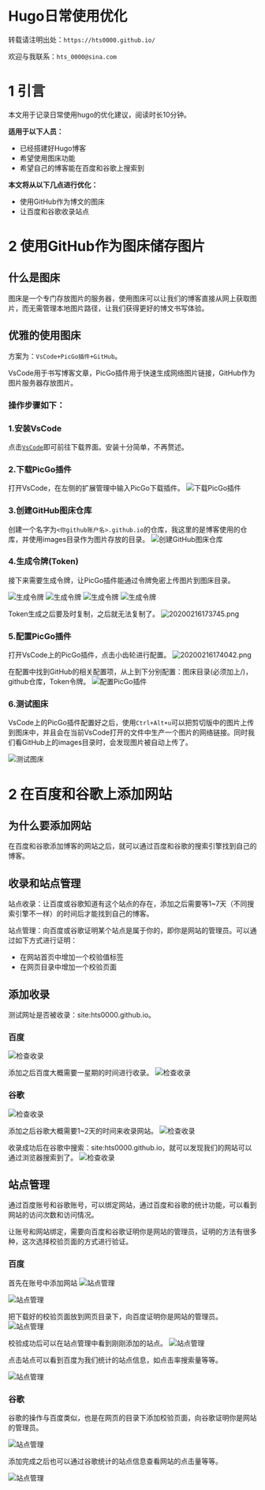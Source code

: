 # Hugo日常使用优化


<!--more-->

转载请注明出处：`https://hts0000.github.io/`

欢迎与我联系：`hts_0000@sina.com`

# 1 引言
本文用于记录日常使用hugo的优化建议，阅读时长10分钟。

**适用于以下人员：**
- 已经搭建好Hugo博客
- 希望使用图床功能
- 希望自己的博客能在百度和谷歌上搜索到

**本文将从以下几点进行优化：**
- 使用GitHub作为博文的图床
- 让百度和谷歌收录站点

# 2 使用GitHub作为图床储存图片

## 什么是图床
图床是一个专门存放图片的服务器，使用图床可以让我们的博客直接从网上获取图片，而无需管理本地图片路径，让我们获得更好的博文书写体验。

## 优雅的使用图床
方案为：`VsCode+PicGo插件+GitHub`。

VsCode用于书写博客文章，PicGo插件用于快速生成网络图片链接，GitHub作为图片服务器存放图片。

### **操作步骤如下：**
### 1.安装VsCode
点击[`VsCode`](https://code.visualstudio.com/Download)即可前往下载界面。安装十分简单，不再赘述。

### 2.下载PicGo插件
打开VsCode，在左侧的扩展管理中输入PicGo下载插件。
![下载PicGo插件](https://raw.githubusercontent.com/hts0000/hts0000.github.io/master/images/20200216161051.png "下载PicGo插件")

### 3.创建GitHub图床仓库
创建一个名字为`<你github账户名>.github.io`的仓库，我这里的是博客使用的仓库，并使用images目录作为图片存放的目录。
![创建GitHub图床仓库](https://raw.githubusercontent.com/hts0000/hts0000.github.io/master/images/20200216172535.png "创建GitHub图床仓库")

### 4.生成令牌(Token)
接下来需要生成令牌，让PicGo插件能通过令牌免密上传图片到图床目录。

![生成令牌](https://raw.githubusercontent.com/hts0000/hts0000.github.io/master/images/20200216172707.png "生成令牌")
![生成令牌](https://raw.githubusercontent.com/hts0000/hts0000.github.io/master/images/20200216172915.png "生成令牌")
![生成令牌](https://raw.githubusercontent.com/hts0000/hts0000.github.io/master/images/20200216173149.png "生成令牌")
![生成令牌](https://raw.githubusercontent.com/hts0000/hts0000.github.io/master/images/20200216173547.png "生成令牌")

Token生成之后要及时复制，之后就无法复制了。
![20200216173745.png](https://raw.githubusercontent.com/hts0000/hts0000.github.io/master/images/20200216173745.png)

### 5.配置PicGo插件
打开VsCode上的PicGo插件，点击小齿轮进行配置。
![20200216174042.png](https://raw.githubusercontent.com/hts0000/hts0000.github.io/master/images/20200216174042.png)

在配置中找到GitHub的相关配置项，从上到下分别配置：图床目录(必须加上/)，github仓库，Token令牌。
![配置PicGo插件](https://raw.githubusercontent.com/hts0000/hts0000.github.io/master/images/20200216174243.png "配置PicGo插件")

### 6.测试图床
VsCode上的PicGo插件配置好之后，使用`Ctrl+Alt+u`可以把剪切版中的图片上传到图床中，并且会在当前VsCode打开的文件中生产一个图片的网络链接。同时我们看GitHub上的images目录时，会发现图片被自动上传了。

![测试图床](https://raw.githubusercontent.com/hts0000/hts0000.github.io/master/images/20200216185606.png "测试图床")

# 2 在百度和谷歌上添加网站

## 为什么要添加网站
在百度和谷歌添加博客的网站之后，就可以通过百度和谷歌的搜索引擎找到自己的博客。

## 收录和站点管理
站点收录：让百度或谷歌知道有这个站点的存在，添加之后需要等1~7天（不同搜索引擎不一样）的时间后才能找到自己的博客。

站点管理：向百度或谷歌证明某个站点是属于你的，即你是网站的管理员。可以通过如下方式进行证明：
- 在网站首页中增加一个校验值标签
- 在网页目录中增加一个校验页面

## 添加收录
测试网址是否被收录：site:hts0000.github.io。

### 百度
![检查收录](https://raw.githubusercontent.com/hts0000/hts0000.github.io/master/images/20200216175931.png "检查收录")

添加之后百度大概需要一星期的时间进行收录。
![检查收录](https://raw.githubusercontent.com/hts0000/hts0000.github.io/master/images/20200216180208.png "检查收录")

### 谷歌
![检查收录](https://raw.githubusercontent.com/hts0000/hts0000.github.io/master/images/20200216175823.png "检查收录")

添加之后谷歌大概需要1~2天的时间来收录网站。
![检查收录](https://raw.githubusercontent.com/hts0000/hts0000.github.io/master/images/20200216182402.png "检查收录")

收录成功后在谷歌中搜索：site:hts0000.github.io，就可以发现我们的网站可以通过浏览器搜索到了。
![检查收录](https://raw.githubusercontent.com/hts0000/hts0000.github.io/master/images/20200216185252.png "检查收录")

## 站点管理
通过百度账号和谷歌账号，可以绑定网站，通过百度和谷歌的统计功能，可以看到网站的访问次数和访问情况。

让账号和网站绑定，需要向百度和谷歌证明你是网站的管理员，证明的方法有很多种，这次选择校验页面的方式进行验证。

### 百度

首先在账号中添加网站
![站点管理](https://raw.githubusercontent.com/hts0000/hts0000.github.io/master/images/20200216182844.png "站点管理")

![站点管理](https://raw.githubusercontent.com/hts0000/hts0000.github.io/master/images/20200216183344.png "站点管理")

把下载好的校验页面放到网页目录下，向百度证明你是网站的管理员。
![站点管理](https://raw.githubusercontent.com/hts0000/hts0000.github.io/master/images/20200216183517.png "站点管理")

校验成功后可以在站点管理中看到刚刚添加的站点。
![站点管理](https://raw.githubusercontent.com/hts0000/hts0000.github.io/master/images/20200216184212.png "站点管理")

点击站点可以看到百度为我们统计的站点信息，如点击率搜索量等等。

![站点管理](https://raw.githubusercontent.com/hts0000/hts0000.github.io/master/images/20200216184322.png "站点管理")

### 谷歌
谷歌的操作与百度类似，也是在网页的目录下添加校验页面，向谷歌证明你是网站的管理员。

![站点管理](https://raw.githubusercontent.com/hts0000/hts0000.github.io/master/images/20200216184606.png "站点管理")

添加完成之后也可以通过谷歌统计的站点信息查看网站的点击量等等。

![站点管理](https://raw.githubusercontent.com/hts0000/hts0000.github.io/master/images/20200216185052.png "站点管理")